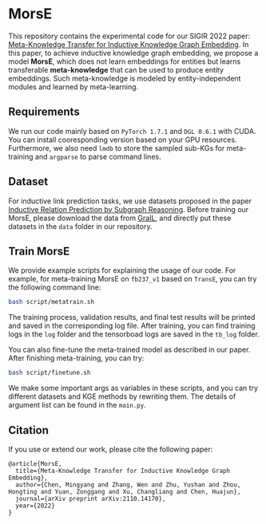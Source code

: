 # MorsE

This repository contains the experimental code for our SIGIR 2022 paper: [Meta-Knowledge Transfer for Inductive Knowledge Graph Embedding](https://arxiv.org/abs/2110.14170). In this paper, to achieve inductive knowledge graph embedding, we propose a model **MorsE**, which does not learn embeddings for entities but learns transferable **meta-knowledge** that can be used to produce entity embeddings. Such meta-knowledge is modeled by entity-independent modules and learned by meta-learning.

## Requirements

We run our code mainly based on ```PyTorch 1.7.1``` and ```DGL 0.6.1``` with CUDA. You can install cooresponding version based on your GPU resources. Furthermore, we also need ```lmdb``` to store the sampled sub-KGs for meta-training and ```argparse``` to parse command lines.

## Dataset

For inductive link prediction tasks, we use datasets proposed in the paper [Inductive Relation Prediction by Subgraph Reasoning](https://arxiv.org/abs/1911.06962). Before training our MorsE, please download the data from [GraIL](https://github.com/kkteru/grail/tree/master/data), and directly put these datasets in the ```data``` folder in our repository.


## Train MorsE

We provide example scripts for explaining the usage of our code. For example, for meta-training MorsE on ```fb237_v1``` based on ```TransE```, you can try the following command line:

```bash
bash script/metatrain.sh
```

The training process, validation results, and final test results will be printed and saved in the corresponding log file. After training, you can find training logs in the ```log``` folder and the tensorboad logs are saved in the ```tb_log``` folder.

You can also fine-tune the meta-trained model as described in our paper. After finishing meta-training, you can try:

```bash
bash script/finetune.sh
```

We make some important args as variables in these scripts, and you can try different datasets and KGE methods by rewriting them. The details of argument list can be found in the ```main.py```.

## Citation

If you use or extend our work, please cite the following paper:

```
@article{MorsE,
  title={Meta-Knowledge Transfer for Inductive Knowledge Graph Embedding},
  author={Chen, Mingyang and Zhang, Wen and Zhu, Yushan and Zhou, Hongting and Yuan, Zonggang and Xu, Changliang and Chen, Huajun},
  journal={arXiv preprint arXiv:2110.14170},
  year={2022}
}
```
